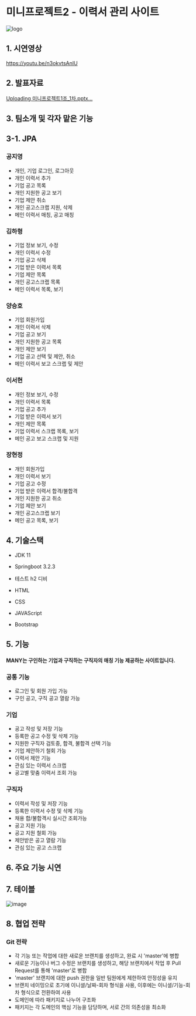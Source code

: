 # 미니프로젝트2 - 이력서 관리 사이트

![logo](https://github.com/Kongjiyoung/miniproject2/assets/153582359/5727cba0-d9c3-45e2-ab1e-d8a200cef3de)

## 1. 시연영상
https://youtu.be/n3okvtsAnIU

## 2. 발표자료
[Uploading 미니프로젝트1조_1차.pptx…]()


## 3. 팀소개 및 각자 맡은 기능
## 3-1. JPA
### 공지영
+ 개인, 기업 로그인, 로그아웃
+ 개인 이력서 추가
+ 기업 공고 목록
+ 개인 지원한 공고 보기
+ 기업 제안 취소
+ 개인 공고스크랩 지원, 삭제
+ 메인 이력서 매칭, 공고 매칭
### 김하형
+ 기업 정보 보기, 수정
+ 개인 이력서 수정
+ 기업 공고 삭제
+ 기업 받은 이력서 목록
+ 기업 제안 목록
+ 개인 공고스크랩 목록
+ 메인 이력서 목록, 보기
### 양승호
+ 기업 회원가입
+ 개인 이력서 삭제
+ 기업 공고 보기
+ 개인 지원한 공고 목록
+ 개인 제안 보기
+ 기업 공고 선택 및 제안, 취소
+ 메인 이력서 보고 스크랩 및 제안
### 이서현
+ 개인 정보 보기, 수정
+ 개인 이력서 목록
+ 기업 공고 추가
+ 기업 받은 이력서 보기
+ 개인 제안 목록
+ 기업 이력서 스크랩 목록, 보기
+ 메인 공고 보고 스크랩 및 지원
### 장현정
+ 개인 회원가입
+ 개인 이력서 보기
+ 기업 공고 수정
+ 기업 받은 이력서 합격/불합격
+ 개인 지원한 공고 취소
+ 기업 제안 보기
+ 개인 공고스크랩 보기
+ 메인 공고 목록, 보기
## 4. 기술스택
+ JDK 11

+ Springboot 3.2.3

+ 테스트 h2 디비

+ HTML

+ CSS

+ JAVAScript

+ Bootstrap
## 5. 기능
#### MANY는 구인하는 기업과 구직하는 구직자의 매칭 기능 제공하는 사이트입니다.
### 공통 기능
+ 로그인 및 회원 가입 가능
+ 구인 공고, 구직 공고 열람 가능
### 기업
+ 공고 작성 및 저장 기능
+ 등록한 공고 수정 및 삭제 기능
+ 지원한 구직자 검토중, 합격, 불합격 선택 기능
+ 기업 제안하기 철회 가능
+ 이력서 제안 기능
+ 관심 있는 이력서 스크랩
+ 공고별 맞춤 이력서 조회 가능 
### 구직자
+ 이력서 작성 및 저장 기능
+ 등록한 이력서 수정 및 삭제 기능
+ 채용 합/불합격시 실시간 조회가능 
+ 공고 지원 기능
+ 공고 지원 철회 가능
+ 제안받은 공고 열람 기능
+ 관심 있는 공고 스크랩
## 6. 주요 기능 시연
## 7. 테이블
![image](https://github.com/Kongjiyoung/miniproject/assets/52162820/fe8f21df-8ff8-4c20-a38b-bcb612843ab0)
## 8. 협업 전략
### Git 전략
+ 각 기능 또는 작업에 대한 새로운 브랜치를 생성하고, 완료 시 'master'에 병합
+ 새로운 기능이나 버그 수정은 브랜치를 생성하고, 해당 브랜치에서 작업 후 Pull Request를 통해 'master'로 병합
+ 'master' 브랜치에 대한 push 권한을 일반 팀원에게 제한하여 안정성을 유지
+ 브랜치 네이밍으로 초기에 이니셜/날짜-회차 형식을 사용, 이후에는 이니셜/기능-회차 형식으로 전환하여 사용
+ 도메인에 따라 패키지로 나누어 구조화
+ 패키지는 각 도메인의 핵심 기능을 담당하며, 서로 간의 의존성을 최소화
